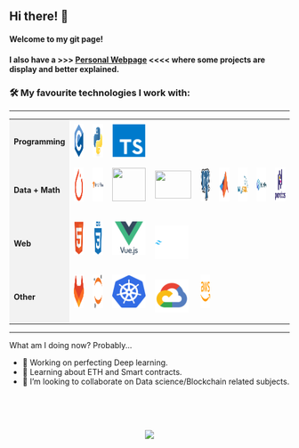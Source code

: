 ## Hi there! 👋
#### Welcome to my git page!

 #### I also have a >>> [Personal Webpage](https://www.roberto-arce.com/) <<<< where some projects are display and better explained.



### :hammer_and_wrench: My favourite technologies I work with:
---
 <div>
  
<table style="border-collapse: collapse; width: 100%;">
  <tr>
    <th style="border: none; background-color: #f2f2f2; padding: 8px; text-align: left;">Programming</th>
    <td style="border: none; padding: 8px; text-align: left;">  <img src="https://github.com/devicons/devicon/blob/master/icons/c/c-original.svg"   width="60" height="60"/>   </td> 
     <td style="border: none; padding: 8px; text-align: left;">  <img src="https://github.com/devicons/devicon/blob/master/icons/python/python-original.svg"   width="60" height="60"/> </td> 
     <td style="border: none; padding: 8px; text-align: left;">  <img src="https://github.com/devicons/devicon/blob/master/icons/typescript/typescript-original.svg"   width="60" height="60"/>  </td> 
  </tr>
   
  <tr>
     <th style="border: none; background-color: #f2f2f2; padding: 8px; text-align: left;"> Data + Math</th>
     <td style="border: none; padding: 8px; text-align: left;"> <img src="https://github.com/devicons/devicon/blob/master/icons/pytorch/pytorch-original.svg"   width="60" height="60"/>&nbsp; </th>
     <td style="border: none; padding: 8px; text-align: left;"> <img src="https://github.com/devicons/devicon/blob/master/icons/tensorflow/tensorflow-original-wordmark.svg"   width="65" height="60"/>&nbsp;  </th>
     <td style="border: none; padding: 8px; text-align: left;"> <img src="https://spark.apache.org/docs/latest/api/python/_static/spark-logo-reverse.png"  width="60" height="60"/>&nbsp; </th>
     <td style="border: none; padding: 8px; text-align: left;"> <img src="https://scikit-learn.org/stable/_static/scikit-learn-logo-small.png"  width="65" height="50"/>&nbsp;  </th>
     <td style="border: none; padding: 8px; text-align: left;"> <img src="https://github.com/devicons/devicon/blob/master/icons/postgresql/postgresql-original.svg"  width="60" height="60"/>&nbsp;  </th>
     <td style="border: none; padding: 8px; text-align: left;"> <img src="https://github.com/devicons/devicon/blob/master/icons/matlab/matlab-original.svg"  width="60" height="60"/>&nbsp; </th>
     <td style="border: none; padding: 8px; text-align: left;"> <img src="https://github.com/devicons/devicon/blob/master/icons/mysql/mysql-original-wordmark.svg"    width="60" height="60"/>&nbsp;  </th>
     <td style="border: none; padding: 8px; text-align: left;"> <img src="https://github.com/devicons/devicon/blob/master/icons/numpy/numpy-original-wordmark.svg"    width="60" height="60"/>&nbsp;  </th>
     <td style="border: none; padding: 8px; text-align: left;"> <img src="https://github.com/devicons/devicon/blob/master/icons/pandas/pandas-original-wordmark.svg"    width="60" height="60"/>&nbsp;  </th>     
  </tr>
  <tr>
    <th style="border: none; background-color: #f2f2f2; padding: 8px; text-align: left;">Web</th> 
      <td style="border: none; padding: 8px; text-align: left;"><img src="https://github.com/devicons/devicon/blob/master/icons/html5/html5-original.svg"   width="60" height="60"/>&nbsp; </td>
      <td style="border: none; padding: 8px; text-align: left;"><img src="https://github.com/devicons/devicon/blob/master/icons/css3/css3-plain-wordmark.svg"    width="60" height="60"/>&nbsp; </td>
      <td style="border: none; padding: 8px; text-align: left;"><img src="https://github.com/devicons/devicon/blob/master/icons/vuejs/vuejs-original-wordmark.svg"   width="60" height="60"/>&nbsp; </td>
      <td style="border: none; padding: 8px; text-align: left;"><img src="https://github.com/devicons/devicon/blob/master/icons/tailwindcss/tailwindcss-original-wordmark.svg"   width="60" height="60"/>&nbsp; </td>
  </tr>
  
   <tr>
    <th style="border: none; background-color: #f2f2f2; padding: 8px; text-align: left;">Other</th>
      <td style="border: none; padding: 8px; text-align: left;"><img src="https://github.com/devicons/devicon/blob/master/icons/gitlab/gitlab-original.svg"  width="60" height="60"/>&nbsp;</td>
      <td style="border: none; padding: 8px; text-align: left;"><img src="https://github.com/devicons/devicon/blob/master/icons/jupyter/jupyter-original.svg"  width="60" height="60"/>&nbsp;</td>
      <td style="border: none; padding: 8px; text-align: left;"><img src="https://github.com/devicons/devicon/blob/master/icons/kubernetes/kubernetes-plain.svg"  width="60" height="60" />&nbsp; </td>
      <td style="border: none; padding: 8px; text-align: left;"><img src="https://github.com/devicons/devicon/blob/master/icons/googlecloud/googlecloud-original.svg"  width="60" height="60"   />&nbsp;  </td>
      <td style="border: none; padding: 8px; text-align: left;"><img src="https://github.com/devicons/devicon/blob/master/icons/amazonwebservices/amazonwebservices-plain-wordmark.svg"  width="60" height="60"   />&nbsp;  </td>
     </tr>
</table>

---


What am I doing now? Probably...

- 🔭 Working on perfecting Deep learning.
- 🌱 Learning about ETH and Smart contracts.
- 👯 I’m looking to collaborate on Data science/Blockchain related subjects.
 
<br><br><br>
<p align="center">
  <img src="https://media.giphy.com/media/NEvPzZ8bd1V4Y/giphy.gif" width="325"/> 
</p>

 
